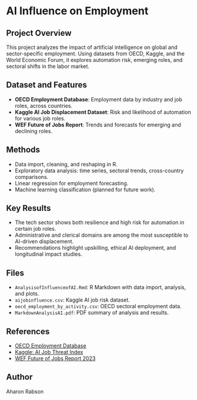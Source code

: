 # AI Influence on Employment

## Project Overview
This project analyzes the impact of artificial intelligence on global and sector-specific employment. Using datasets from OECD, Kaggle, and the World Economic Forum, it explores automation risk, emerging roles, and sectoral shifts in the labor market.

## Dataset and Features
- **OECD Employment Database**: Employment data by industry and job roles, across countries.
- **Kaggle AI Job Displacement Dataset**: Risk and likelihood of automation for various job roles.
- **WEF Future of Jobs Report**: Trends and forecasts for emerging and declining roles.

## Methods
- Data import, cleaning, and reshaping in R.
- Exploratory data analysis: time series, sectoral trends, cross-country comparisons.
- Linear regression for employment forecasting.
- Machine learning classification (planned for future work).

## Key Results
- The tech sector shows both resilience and high risk for automation in certain job roles.
- Administrative and clerical domains are among the most susceptible to AI-driven displacement.
- Recommendations highlight upskilling, ethical AI deployment, and longitudinal impact studies.

## Files
- `AnalysisofInfluenceofAI.Rmd`: R Markdown with data import, analysis, and plots.
- `aijobinfluence.csv`: Kaggle AI job risk dataset.
- `oecd_employment_by_activity.csv`: OECD sectoral employment data.
- `MarkdownAnalysisAI.pdf`: PDF summary of analysis and results.

## References
- [OECD Employment Database](https://www.oecd.org/employment/emp/onlineoecdemploymentdatabase.htm)
- [Kaggle: AI Job Threat Index](https://www.kaggle.com/datasets/manavgupta92/from-data-entry-to-ceo-the-ai-job-threat-index)
- [WEF Future of Jobs Report 2023](https://www.weforum.org/publications/the-future-of-jobs-report-2023)

## Author
Aharon Rabson
